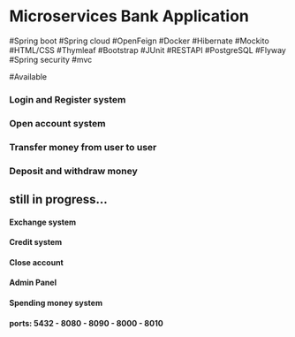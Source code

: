 ﻿# Microservices Bank Application
#Spring boot #Spring cloud #OpenFeign #Docker #Hibernate #Mockito #HTML/CSS #Thymleaf 
#Bootstrap #JUnit #RESTAPI #PostgreSQL #Flyway #Spring security #mvc

#Available
### Login and Register system
### Open account system
### Transfer money from user to user
### Deposit and withdraw money


## still in progress... 
#### Exchange system
#### Credit system
#### Close account
#### Admin Panel
#### Spending money system

#### ports: 5432 - 8080 - 8090 - 8000 - 8010
